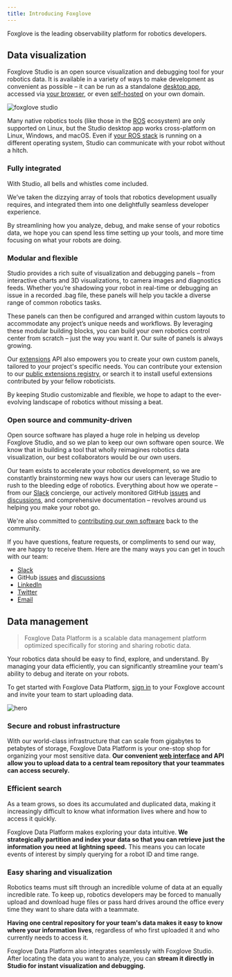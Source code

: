 ```yaml
---
title: Introducing Foxglove
---
```

Foxglove is the leading observability platform for robotics developers.

## Data visualization

Foxglove Studio is an open source visualization and debugging tool for your robotics data. It is available in a variety of ways to make development as convenient as possible – it can be run as a standalone [desktop app](/download), accessed via [your browser](https://studio.foxglove.dev/), or even [self-hosted](https://github.com/foxglove/studio#self-hosting) on your own domain.

![foxglove studio](/img/og-image.jpeg)

Many native robotics tools (like those in the [ROS](https://www.ros.org/) ecosystem) are only supported on Linux, but the Studio desktop app works cross-platform on Linux, Windows, and macOS. Even if [your ROS stack](/tutorials/installing-ros1-on-ubuntu) is running on a different operating system, Studio can communicate with your robot without a hitch.

### Fully integrated

With Studio, all bells and whistles come included.

We’ve taken the dizzying array of tools that robotics development usually requires, and integrated them into one delightfully seamless developer experience.

By streamlining how you analyze, debug, and make sense of your robotics data, we hope you can spend less time setting up your tools, and more time focusing on what your robots are doing.

### Modular and flexible

Studio provides a rich suite of visualization and debugging panels – from interactive charts and 3D visualizations, to camera images and diagnostics feeds. Whether you’re shadowing your robot in real-time or debugging an issue in a recorded .bag file, these panels will help you tackle a diverse range of common robotics tasks.

These panels can then be configured and arranged within custom layouts to accommodate any project’s unique needs and workflows. By leveraging these modular building blocks, you can build your own robotics control center from scratch – just the way you want it. Our suite of panels is always growing.

Our [extensions](/docs/studio/extensions/getting-started) API also empowers you to create your own custom panels, tailored to your project's specific needs. You can contribute your extension to our [public extensions registry](https://github.com/foxglove/studio-extension-marketplace), or search it to install useful extensions contributed by your fellow roboticists.

By keeping Studio customizable and flexible, we hope to adapt to the ever-evolving landscape of robotics without missing a beat.

### Open source and community-driven

Open source software has played a huge role in helping us develop Foxglove Studio, and so we plan to keep our own software open source. We know that in building a tool that wholly reimagines robotics data visualization, our best collaborators would be our own users.

Our team exists to accelerate your robotics development, so we are constantly brainstorming new ways how our users can leverage Studio to rush to the bleeding edge of robotics. Everything about how we operate – from our [Slack](/slack) concierge, our actively monitored GitHub [issues](https://github.com/foxglove/studio/issues) and [discussions](https://github.com/orgs/foxglove/discussions), and comprehensive documentation – revolves around us helping you make your robot go.

We're also committed to [contributing our own software](/docs/studio/open-source-software) back to the community.

If you have questions, feature requests, or compliments to send our way, we are happy to receive them. Here are the many ways you can get in touch with our team:

- [Slack](/slack)
- GitHub [issues](https://github.com/foxglove/studio/issues) and [discussions](https://github.com/orgs/foxglove/discussions)
- [LinkedIn](https://www.linkedin.com/company/foxglovedev/)
- [Twitter](https://twitter.com/foxglovedev)
- [Email](mailto:contact@foxglove.dev)

## Data management

> Foxglove Data Platform is a scalable data management platform optimized specifically for storing and sharing robotic data.

Your robotics data should be easy to find, explore, and understand. By managing your data efficiently, you can significantly streamline your team's ability to debug and iterate on your robots.

To get started with Foxglove Data Platform, [sign in](/docs/data-platform/signing-in) to your Foxglove account and invite your team to start uploading data.

![hero](/img/docs/data-platform/hero.webp)

### Secure and robust infrastructure

With our world-class infrastructure that can scale from gigabytes to petabytes of storage, Foxglove Data Platform is your one-stop shop for organizing your most sensitive data. **Our convenient [web interface](https://console.foxglove.dev) and API allow you to upload data to a central team repository that your teammates can access securely.**

### Efficient search

As a team grows, so does its accumulated and duplicated data, making it increasingly difficult to know what information lives where and how to access it quickly.

Foxglove Data Platform makes exploring your data intuitive. **We strategically partition and index your data so that you can retrieve just the information you need at lightning speed.** This means you can locate events of interest by simply querying for a robot ID and time range.

### Easy sharing and visualization

Robotics teams must sift through an incredible volume of data at an equally incredible rate. To keep up, robotics developers may be forced to manually upload and download huge files or pass hard drives around the office every time they want to share data with a teammate.

**Having one central repository for your team's data makes it easy to know where your information lives**, regardless of who first uploaded it and who currently needs to access it.

Foxglove Data Platform also integrates seamlessly with Foxglove Studio. After locating the data you want to analyze, you can **stream it directly in Studio for instant visualization and debugging.**
